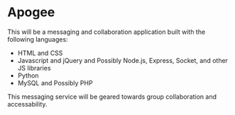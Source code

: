 # Apogee

This will be a messaging and collaboration application built with the following languages:

- HTML and CSS
- Javascript and jQuery and Possibly Node.js, Express, Socket, and other JS libraries
- Python
- MySQL and Possibly PHP

This messaging service will be geared towards group collaboration and accessability.
